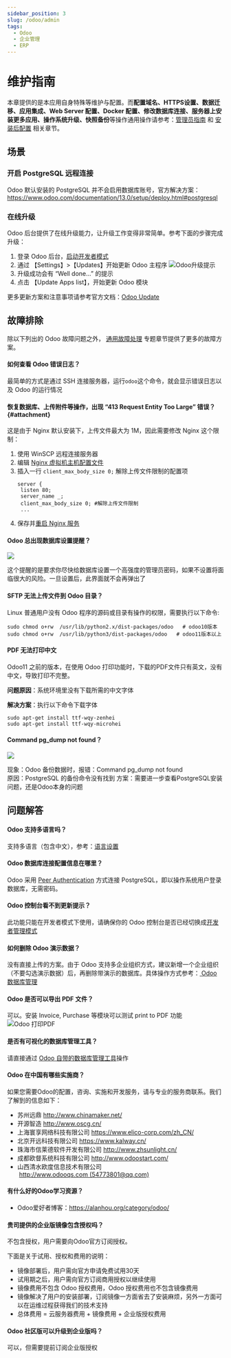 ```yaml
---
sidebar_position: 3
slug: /odoo/admin
tags:
  - Odoo
  - 企业管理
  - ERP
---
```


# 维护指南

本章提供的是本应用自身特殊等维护与配置。而**配置域名、HTTPS设置、数据迁移、应用集成、Web Server 配置、Docker 配置、修改数据库连接、服务器上安装更多应用、操作系统升级、快照备份**等操作通用操作请参考：[管理员指南](../administrator) 和 [安装后配置](../install/setup/) 相关章节。

## 场景

### 开启 PostgreSQL 远程连接

Odoo 默认安装的 PostgreSQL 并不会启用数据库账号，官方解决方案：https://www.odoo.com/documentation/13.0/setup/deploy.html#postgresql

### 在线升级

Odoo 后台提供了在线升级能力，让升级工作变得非常简单。参考下面的步骤完成升级：

1. 登录 Odoo 后台，[启动开发者模式](../odoo#dev-mode)
2. 通过 【Settings】>【Updates】开始更新 Odoo 主程序
   ![Odoo升级提示](https://libs.websoft9.com/Websoft9/DocsPicture/en/odoo/odoo-upgradesui-websoft9.png)
3. 升级成功会有 “Well done...” 的提示
4. 点击 【Update Apps list】，开始更新 Odoo 模块

更多更新方案和注意事项请参考官方文档：[Odoo Update](https://www.odoo.com/documentation/master/setup/update.html)


## 故障排除

除以下列出的 Odoo 故障问题之外， [通用故障处理](../troubleshooting) 专题章节提供了更多的故障方案。 

#### 如何查看 Odoo 错误日志？

最简单的方式是通过 SSH 连接服务器，运行`odoo`这个命令，就会显示错误日志以及 Odoo 的运行情况

#### 恢复数据库、上传附件等操作，出现 “413 Request Entity Too Large” 错误？{#attachment}

这是由于 Nginx 默认安装下，上传文件最大为 1M，因此需要修改 Nginx 这个限制：
1. 使用 WinSCP 远程连接服务器
2. 编辑 [Nginx 虚拟机主机配置文件](../nginx#virtualHosx)
3. 插入一行 `client_max_body_size 0;` 解除上传文件限制的配置项
   ```
   server {
    listen 80;
    server_name _;
    client_max_body_size 0; #解除上传文件限制
    ...
   ```
4. 保存并[重启 Nginx 服务](../administrator/parameter#service)

#### Odoo 总出现数据库设置提醒？

![](https://libs.websoft9.com/Websoft9/DocsPicture/zh/odoo/odoo-setpasswodrem-websoft9.png)

这个提醒的是要求你尽快给数据库设置一个高强度的管理员密码，如果不设置将面临很大的风险。一旦设置后，此界面就不会再弹出了

#### SFTP 无法上传文件到 Odoo 目录？

Linux 普通用户没有 Odoo 程序的源码或目录有操作的权限，需要执行以下命令:

```
sudo chmod o+rw  /usr/lib/python2.x/dist-packages/odoo   # odoo10版本
sudo chmod o+rw  /usr/lib/python3/dist-packages/odoo   # odoo11版本以上
```

#### PDF 无法打印中文

Odoo11 之前的版本，在使用 Odoo 打印功能时，下载的PDF文件只有英文，没有中文，导致打印不完整。

**问题原因**：系统环境里没有下载所需的中文字体

**解决方案**：执行以下命令下载字体

~~~
sudo apt-get install ttf-wqy-zenhei
sudo apt-get install ttf-wqy-microhei
~~~

#### Command pg_dump not found？
![](https://libs.websoft9.com/Websoft9/DocsPicture/zh/odoo/odoo-backuperror-websoft9.png)

现象：Odoo 备份数据时，报错：Command pg_dump not found  
原因：PostgreSQL 的备份命令没有找到
方案：需要进一步查看PostgreSQL安装问题，还是Odoo本身的问题


## 问题解答

#### Odoo 支持多语言吗？

支持多语言（包含中文），参考：[语言设置](../odoo#setlang)

#### Odoo 数据库连接配置信息在哪里？

Odoo 采用 [Peer Authentication](https://www.postgresql.org/docs/10/auth-methods.html#AUTH-PEER) 方式连接 PostgreSQL，即以操作系统用户登录数据库，无需密码。

#### Odoo 控制台看不到更新提示？

此功能只能在开发者模式下使用，请确保你的 Odoo 控制台是否已经切换成[开发者管理模式](../odoo#dev-mode)

#### 如何删除 Odoo 演示数据？

没有直接上传的方案。由于 Odoo 支持多企业组织方式，建议新增一个企业组织（不要勾选演示数据）后，再删除带演示的数据库。具体操作方式参考：[ Odoo 数据库管理](../odoo#dbadmin)

#### Odoo 是否可以导出 PDF 文件？

可以。安装 Invoice, Purchase 等模块可以测试 print to PDF 功能
![Odoo 打印PDF](https://libs.websoft9.com/Websoft9/DocsPicture/en/odoo/odoo-printtopdf-websoft9.png)

#### 是否有可视化的数据库管理工具？

请直接通过 [Odoo 自带的数据库管理工具](../odoo#pgadmin)操作

#### Odoo 在中国有哪些实施商？

如果您需要Odoo的配置，咨询、实施和开发服务，请与专业的服务商联系。我们了解到的信息如下：

*   苏州远鼎 http://www.chinamaker.net/
*   开源智造 http://www.oscg.cn/
*   上海寰享网络科技有限公司 https://www.elico-corp.com/zh_CN/
*   北京开远科技有限公司 https://www.kalway.cn/
*   珠海市信莱德软件开发有限公司 http://www.zhsunlight.cn/
*   成都欧督系统科技有限公司 http://www.odoostart.com/
*   山西清水欧度信息技术有限公司  http://www.odooqs.com (54773801@qq.com)

#### 有什么好的Odoo学习资源？

* Odoo爱好者博客：https://alanhou.org/category/odoo/

#### 贵司提供的企业版镜像包含授权吗？

不包含授权，用户需要向Odoo官方订阅授权。  

下面是关于试用、授权和费用的说明：

* 镜像部署后，用户需向官方申请免费试用30天
* 试用期之后，用户需向官方订阅商用授权以继续使用
* 镜像费用不包含 Odoo 授权费用，Odoo 授权费用也不包含镜像费用
* 镜像解决了用户的安装部署，订阅镜像一方面省去了安装麻烦，另外一方面可以在运维过程获得我们的技术支持
* 总体费用 = 云服务器费用 + 镜像费用 + 企业版授权费用

#### Odoo 社区版可以升级到企业版吗？

可以，但需要提前订阅企业版授权
